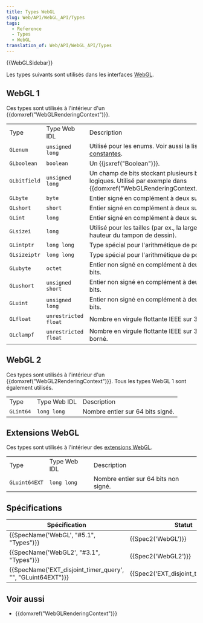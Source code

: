 ```yaml
---
title: Types WebGL
slug: Web/API/WebGL_API/Types
tags:
  - Reference
  - Types
  - WebGL
translation_of: Web/API/WebGL_API/Types
---
```

{{WebGLSidebar}}

Les types suivants sont utilisés dans les interfaces [WebGL](/fr-FR/docs/Web/API/WebGL_API).

## WebGL 1

Ces types sont utilisés à l'intérieur d'un {{domxref("WebGLRenderingContext")}}.

<table class="standard-table">
  <tbody>
    <tr>
      <td class="header">Type</td>
      <td class="header">Type Web IDL</td>
      <td class="header">Description</td>
    </tr>
    <tr>
      <td><code>GLenum</code></td>
      <td><code>unsigned long</code></td>
      <td>
        Utilisé pour les enums. Voir aussi la liste des <a
          href="/fr-FR/docs/Web/API/WebGL_API/Constants"
          >constantes</a
        >.
      </td>
    </tr>
    <tr>
      <td><code>GLboolean</code></td>
      <td><code>boolean</code></td>
      <td>Un {{jsxref("Boolean")}}.</td>
    </tr>
    <tr>
      <td><code>GLbitfield</code></td>
      <td><code>unsigned long</code></td>
      <td>
        Un champ de bits stockant plusieurs bits logiques. Utilisé par exemple
        dans {{domxref("WebGLRenderingContext.clear()")}}.
      </td>
    </tr>
    <tr>
      <td><code>GLbyte</code></td>
      <td><code>byte</code></td>
      <td>Entier signé en complément à deux sur 8 bits.</td>
    </tr>
    <tr>
      <td><code>GLshort</code></td>
      <td><code>short</code></td>
      <td>Entier signé en complément à deux sur 16 bits.</td>
    </tr>
    <tr>
      <td><code>GLint</code></td>
      <td><code>long</code></td>
      <td>Entier signé en complément à deux sur 32 bits.</td>
    </tr>
    <tr>
      <td><code>GLsizei</code></td>
      <td><code>long</code></td>
      <td>
        Utilisé pour les tailles (par ex., la largeur et la hauteur du tampon de
        dessin).
      </td>
    </tr>
    <tr>
      <td><code>GLintptr</code></td>
      <td><code>long long</code></td>
      <td>Type spécial pour l'arithmétique de pointeur.</td>
    </tr>
    <tr>
      <td><code>GLsizeiptr</code></td>
      <td><code>long long</code></td>
      <td>Type spécial pour l'arithmétique de pointeur.</td>
    </tr>
    <tr>
      <td><code>GLubyte</code></td>
      <td><code>octet</code></td>
      <td>Entier non signé en complément à deux sur 8 bits.</td>
    </tr>
    <tr>
      <td><code>GLushort</code></td>
      <td><code>unsigned short</code></td>
      <td>Entier non signé en complément à deux sur 16 bits.</td>
    </tr>
    <tr>
      <td><code>GLuint</code></td>
      <td><code>unsigned long</code></td>
      <td>Entier non signé en complément à deux sur 32 bits.</td>
    </tr>
    <tr>
      <td><code>GLfloat</code></td>
      <td><code>unrestricted float</code></td>
      <td>Nombre en virgule flottante IEEE sur 32 bits.</td>
    </tr>
    <tr>
      <td><code>GLclampf</code></td>
      <td><code>unrestricted float</code></td>
      <td>Nombre en virgule flottante IEEE sur 32 bits borné.</td>
    </tr>
  </tbody>
</table>

## WebGL 2

Ces types sont utilisés à l'intérieur d'un {{domxref("WebGL2RenderingContext")}}. Tous les types WebGL 1 sont également utilisés.

<table class="standard-table">
  <tbody>
    <tr>
      <td class="header">Type</td>
      <td class="header">Type Web IDL</td>
      <td class="header">Description</td>
    </tr>
    <tr>
      <td><code>GLint64</code></td>
      <td><code>long long</code></td>
      <td>Nombre entier sur 64 bits signé.</td>
    </tr>
  </tbody>
</table>

## Extensions WebGL

Ces types sont utilisés à l'intérieur des [extensions WebGL](/fr-FR/docs/Web/API/WebGL_API/Using_Extensions).

<table class="standard-table">
  <tbody>
    <tr>
      <td class="header">Type</td>
      <td class="header">Type Web IDL</td>
      <td class="header">Description</td>
    </tr>
    <tr>
      <td><code>GLuint64EXT</code></td>
      <td><code>long long</code></td>
      <td>Nombre entier sur 64 bits non signé.</td>
    </tr>
  </tbody>
</table>

## Spécifications

| Spécification                                                                    | Statut                                           | Commentaire                        |
| -------------------------------------------------------------------------------- | ------------------------------------------------ | ---------------------------------- |
| {{SpecName('WebGL', "#5.1", "Types")}}                             | {{Spec2('WebGL')}}                         | Définition initiale                |
| {{SpecName('WebGL2', "#3.1", "Types")}}                             | {{Spec2('WebGL2')}}                         | Définit des types supplémentaires. |
| {{SpecName('EXT_disjoint_timer_query', "", "GLuint64EXT")}} | {{Spec2('EXT_disjoint_timer_query')}} | Ajoute `GLuint64EXT`               |

## Voir aussi

- {{domxref("WebGLRenderingContext")}}
